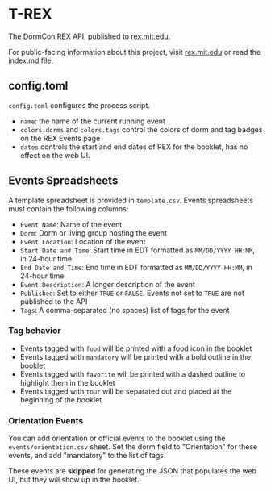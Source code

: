 # T-REX

The DormCon REX API, published to [rex.mit.edu].

For public-facing information about this project, visit [rex.mit.edu] or read the index.md file.

[rex.mit.edu]: https://rex.mit.edu

## config.toml

`config.toml` configures the process script.

- `name`: the name of the current running event
- `colors.dorms` and `colors.tags` control the colors of dorm and tag badges on the REX Events page
- `dates` controls the start and end dates of REX for the booklet, has no effect on the web UI.

## Events Spreadsheets

A template spreadsheet is provided in `template.csv`. Events spreadsheets must contain the following columns:

- `Event Name`: Name of the event
- `Dorm`: Dorm or living group hosting the event
- `Event Location`: Location of the event
- `Start Date and Time`: Start time in EDT formatted as `MM/DD/YYYY HH:MM`, in 24-hour time
- `End Date and Time`: End time in EDT formatted as `MM/DD/YYYY HH:MM`, in 24-hour time
- `Event Description`: A longer description of the event
- `Published`: Set to either `TRUE` or `FALSE`. Events not set to `TRUE` are not published to the API
- `Tags`: A comma-separated (no spaces) list of tags for the event

### Tag behavior

- Events tagged with `food` will be printed with a food icon in the booklet
- Events tagged with `mandatory` will be printed with a bold outline in the booklet
- Events tagged with `favorite` will be printed with a dashed outline to highlight them in the booklet
- Events tagged with `tour` will be separated out and placed at the beginning of the booklet

### Orientation Events

You can add orientation or official events to the booklet using the `events/orientation.csv` sheet.
Set the dorm field to "Orientation" for these events, and add "mandatory" to the list of tags.

These events are **skipped** for generating the JSON that populates the web UI, but they will show up
in the booklet.
